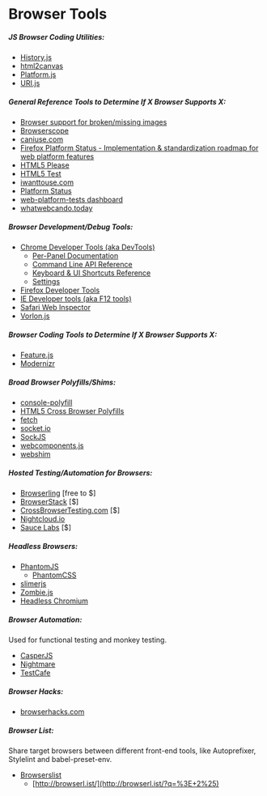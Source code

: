 # Browser Tools

##### JS Browser Coding Utilities:

* [History.js](https://github.com/browserstate/history.js)
* [html2canvas](https://github.com/niklasvh/html2canvas)
* [Platform.js](https://github.com/bestiejs/platform.js)
* [URI.js](http://medialize.github.io/URI.js/)

##### General Reference Tools to Determine If X Browser Supports X:

* [Browser support for broken/missing images](http://codepen.io/bartveneman/full/qzCte/)
* [Browserscope](http://www.browserscope.org/)
* [caniuse.com](http://caniuse.com/)
* [Firefox Platform Status - Implementation & standardization roadmap for web platform features](https://platform-status.mozilla.org/)
* [HTML5 Please](http://html5please.com/)
* [HTML5 Test](https://html5test.com/)
* [iwanttouse.com](http://www.iwanttouse.com/)
* [Platform Status](https://dev.modern.ie/platform/status/)
* [web-platform-tests dashboard](https://wpt.fyi/)
* [whatwebcando.today](https://whatwebcando.today/)

##### Browser Development/Debug Tools:

* [Chrome Developer Tools (aka DevTools)](https://developers.google.com/web/tools/?hl=en)
  * [Per-Panel Documentation](https://developers.google.com/web/tools/chrome-devtools/#docs)
  * [Command Line API Reference](https://developers.google.com/web/tools/javascript/command-line/command-line-reference?hl=en)
  * [Keyboard & UI Shortcuts Reference](https://developers.google.com/web/tools/iterate/inspect-styles/shortcuts)
  * [Settings](https://developer.chrome.com/devtools/docs/settings)
* [Firefox Developer Tools](https://developer.mozilla.org/en-US/docs/Tools)
* [IE Developer tools (aka F12 tools)](https://dev.modern.ie/platform/documentation/f12-devtools-guide/)
* [Safari Web Inspector](https://developer.apple.com/safari/tools/)
* [Vorlon.js](http://vorlonjs.com/)

##### Browser Coding Tools to Determine If X Browser Supports X:

* [Feature.js](http://featurejs.com/)
* [Modernizr](https://modernizr.com/)

##### Broad Browser Polyfills/Shims:

* [console-polyfill](https://github.com/paulmillr/console-polyfill)
* [HTML5 Cross Browser Polyfills](https://github.com/Modernizr/Modernizr/wiki/HTML5-Cross-browser-Polyfills)
* [fetch](https://github.com/github/fetch)
* [socket.io](http://socket.io/)
* [SockJS](https://github.com/sockjs/sockjs-client)
* [webcomponents.js](https://github.com/WebComponents/webcomponentsjs)
* [webshim](https://afarkas.github.io/webshim/demos/)

##### Hosted Testing/Automation for Browsers:

* [Browserling](https://www.browserling.com/) [free to $]
* [BrowserStack](https://www.browserstack.com) [$]
* [CrossBrowserTesting.com](http://crossbrowsertesting.com/) [$]
* [Nightcloud.io](http://nightcloud.io/)
* [Sauce Labs](https://saucelabs.com/) [$]

##### Headless Browsers:

* [PhantomJS](http://phantomjs.org/)
  * [PhantomCSS](https://github.com/Huddle/PhantomCSS)
* [slimerjs](http://slimerjs.org/)
* [Zombie.js](http://zombie.js.org/)
* [Headless Chromium](https://chromium.googlesource.com/chromium/src/+/lkgr/headless/README.md)

##### Browser Automation:

Used for functional testing and monkey testing.

* [CasperJS](http://casperjs.org/)
* [Nightmare](https://github.com/segmentio/nightmare)
* [TestCafe](https://github.com/DevExpress/testcafe)

##### Browser Hacks:

* [browserhacks.com](http://browserhacks.com/)

##### Browser List:

Share target browsers between different front-end tools, like Autoprefixer, Stylelint and babel-preset-env.

* [Browserslist](https://github.com/ai/browserslist)
  * [http://browserl.ist/](http://browserl.ist/?q=%3E+2%25)

































 






